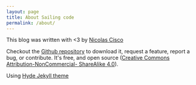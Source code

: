 ```yaml
---
layout: page
title: About Sailing code
permalink: /about/
---
```


This blog was written with <3 by [Nicolas Cisco](http://www.nckweb.com.ar)

Checkout the [Github repository](https://github.com/nickcis/sailing-code) to download it,
request a feature, report a bug, or contribute. It's free, and open source
([Creative Commons Attribution-NonCommercial- ShareAlike 4.0](https://creativecommons.org/licenses/by-nc-sa/4.0/)).

Using [Hyde Jekyll theme](http://hyde.getpoole.com/)
